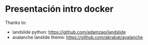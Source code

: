 Presentación intro docker
=========================

Thanks to: 

* landslide python: https://github.com/adamzap/landslide
* avalanche lanslide theme:  https://github.com/akrabat/avalanche
